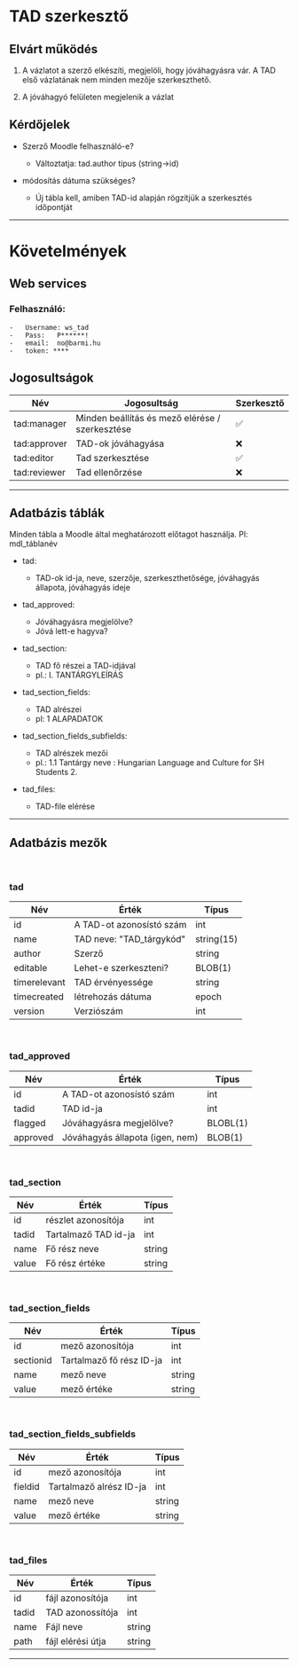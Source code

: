# TAD szerkesztő

## Elvárt működés

1. A vázlatot a szerző elkészíti, megjelöli, hogy jóváhagyásra vár.
A TAD első vázlatának nem minden mezője szerkeszthető.

2. A jóváhagyó felületen megjelenik a vázlat



## Kérdőjelek

- Szerző Moodle felhasználó-e?

    - Változtatja: tad.author típus (string->id)
- módosítás dátuma szükséges?

    - Új tábla kell, amiben TAD-id alapján rögzítjük a szerkesztés időpontját

---


# Követelmények

## Web services

### Felhasználó:

    -   Username: ws_tad
    -   Pass:   P******!
    -   email:  no@barmi.hu
    -   token: ****


## Jogosultságok

Név| Jogosultság | Szerkesztő
---|---|---
tad:manager| Minden beállítás és mező elérése / szerkesztése | ✅
tad:approver| TAD-ok jóváhagyása |❌
tad:editor | Tad szerkesztése |✅
tad:reviewer | Tad ellenőrzése |❌

---

## Adatbázis táblák

Minden tábla a Moodle által meghatározott előtagot használja. Pl: mdl_táblanév

- tad:

    - TAD-ok id-ja, neve, szerzője, szerkeszthetősége, jóváhagyás állapota, jóváhagyás ideje

- tad_approved: 

    - Jóváhagyásra megjelölve?
    - Jóvá lett-e hagyva?
- tad_section:

    - TAD fő részei a TAD-idjával 
    - pl.: I. TANTÁRGYLEÍRÁS
- tad_section_fields:

    - TAD alrészei 
    - pl: 1 ALAPADATOK

- tad_section_fields_subfields:

    - TAD alrészek mezői 
    - pl.: 1.1 Tantárgy neve : Hungarian Language and Culture for SH Students 2.

- tad_files:

    - TAD-file elérése

---

## Adatbázis mezők
<br>

### tad

Név|Érték|Típus|
---|---|---
id|A TAD-ot azonosístó szám|int
name|TAD neve: "TAD_tárgykód"|string(15)
author|Szerző|string
editable|Lehet-e szerkeszteni?|BLOB(1)
timerelevant|TAD érvényessége|string
timecreated|létrehozás dátuma|epoch
version|Verziószám|int


<br>

### tad_approved

Név|Érték|Típus|
---|---|---
id|A TAD-ot azonosístó szám|int
tadid|TAD id-ja|int
flagged|Jóváhagyásra megjelölve?|BLOBL(1)
approved|Jóváhagyás állapota (igen, nem)|BLOB(1)


<br>

### tad_section
Név|Érték|Típus|
---|---|---
id|részlet azonosítója|int
tadid|Tartalmaző TAD id-ja|int
name|Fő rész neve|string
value|Fő rész értéke|string

<br>

### tad_section_fields

Név|Érték|Típus|
---|---|---
id|mező azonosítója|int
sectionid|Tartalmaző fő rész ID-ja|int
name|mező neve|string
value|mező értéke|string

<br>

### tad_section_fields_subfields

Név|Érték|Típus|
---|---|---
id|mező azonosítója|int
fieldid|Tartalmaző alrész ID-ja|int
name|mező neve|string
value|mező értéke|string

<br>

### tad_files

Név|Érték|Típus|
---|---|---
id|fájl azonosítója|int
tadid|TAD azonossítója|int
name|Fájl neve|string
path|fájl elérési útja|string

---

